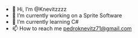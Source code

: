 - 👋 Hi, I’m @Knevitzzzz
- 🔭 I’m currently working on a Sprite Software
- 🌱 I’m currently learning C#
- 📫 How to reach me pedroknevitz71@gmail.com

<!---
Knevitzzzz/Knevitzzzz is a ✨ special ✨ repository because its `README.md` (this file) appears on your GitHub profile.
You can click the Preview link to take a look at your changes.
--->
